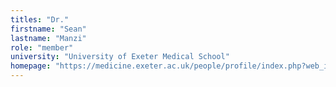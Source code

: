 ```yaml
---
titles: "Dr."
firstname: "Sean"
lastname: "Manzi"
role: "member"
university: "University of Exeter Medical School"
homepage: "https://medicine.exeter.ac.uk/people/profile/index.php?web_id=Sean_Manzi"
---
```

